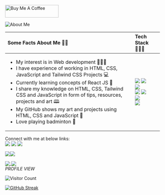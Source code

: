 <a href="https://www.buymeacoffee.com/poonamsoni5" target="_blank"><img src="https://cdn.buymeacoffee.com/buttons/default-orange.png" alt="Buy Me A Coffee" height="41" width="174"></a>

![About Me](https://user-images.githubusercontent.com/77884951/184351864-166230bd-0d97-4071-8569-7355eda29563.PNG)



<table role="table">
            <thead>
                <tr>
                    <th align="left">Some Facts About Me 👩‍💼</th>
                    <th align="left">Tech Stack 👩🏻‍💻 </th>
                </tr>
            </thead>
        <tbody>
            <tr>
                <td align="left">
                    <ul>
                        <li> My interest is in Web development 👩🏻‍⚕️  </li>
                        <li> I have experience of working in HTML, CSS, JavaScript and Tailwind CSS Projects 💻 </li>
                        <li> Currently learning concepts of React JS 📝 </li>
                        <li> I share my knowledge on HTML, CSS, Tailwind CSS and JavaScript in form of tips, resources, projects and art 🕮 </li>
                        <li> My GitHub shows my art and projects using HTML, CSS and JavaScript 🎨</li>
                        <li> Love playing badminton 🏸 </li>
                    </ul>
                </td>
                <td align="left">
                     <img src="https://img.shields.io/badge/html5-%23E34F26.svg?style=for-the-badge&logo=html5&logoColor=white">
                     <img src="https://img.shields.io/badge/css3-%231572B6.svg?style=for-the-badge&logo=css3&logoColor=white">
                     <br>
                     <img src="https://img.shields.io/badge/javascript-%23323330.svg?style=for-the-badge&logo=javascript&logoColor=%23F7DF1E">
                     <br>
                     <img src="https://img.shields.io/badge/github-%23121011.svg?style=for-the-badge&logo=github&logoColor=white">
                     <img src="https://img.shields.io/badge/Canva-%2300C4CC.svg?style=for-the-badge&logo=Canva&logoColor=white">
                     <br>
                     <img src="https://img.shields.io/badge/tailwindcss-%2338B2AC.svg?style=for-the-badge&logo=tailwind-css&logoColor=white">
                     <br>
                     <img src="https://img.shields.io/badge/Visual%20Studio%20Code-0078d7.svg?style=for-the-badge&logo=visual-studio-code&logoColor=white">
                </td>
            </tr>
            </tbody>
        </table>
        
        
Connect with me at below links:
<br>
[![](https://img.shields.io/badge/Twitter-%231DA1F2.svg?style=for-the-badge&logo=Twitter&logoColor=white)](https://twitter.com/CodeByPoonam) [![](https://img.shields.io/badge/Codepen-000000?style=for-the-badge&logo=codepen&logoColor=white)](https://codepen.io/poonam-adlakha)
[![](https://img.shields.io/badge/netlify-%23000000.svg?style=for-the-badge&logo=netlify&logoColor=#00C7B7)](https://app.netlify.com/teams/poonam-adlakha/overview)

<a href="https://twitter.com/CodeByPoonam" target="_blank" rel="noreferrer"><img
src="https://img.shields.io/twitter/follow/CodeByPoonam?logo=twitter&style=for-the-badge&color=0891b2&labelColor=1c1917"
/></a><a href="https://www.github.com/poonam-adlakha" target="_blank" rel="noreferrer"><img
src="https://img.shields.io/github/followers/poonam-adlakha?logo=github&style=for-the-badge&color=0891b2&labelColor=1c1917" /></a>

<a href="https://github.com/anuraghazra/github-readme-stats">
  <img align="center" src="https://github-readme-stats.vercel.app/api?username=poonam-adlakha" />
</a>
<a href="https://github.com/anuraghazra/convoychat">
  <img align="center" src="https://github-readme-stats.vercel.app/api/top-langs/?username=poonam-adlakha" />
</a>
<br>
<em>PROFILE VIEW </em>
<br>

![Visitor Count](https://profile-counter.glitch.me/{poonam-adlakha}/count.svg)

[![GitHub Streak](http://github-readme-streak-stats.herokuapp.com?user=poonam-adlakha&theme=dark)](https://git.io/streak-stats)


<!---
poonam-adlakha/poonam-adlakha is a ✨ special ✨ repository because its `README.md` (this file) appears on your GitHub profile.
You can click the Preview link to take a look at your changes.
--->
